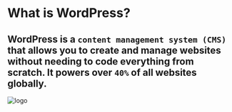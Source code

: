 # What is WordPress?
## WordPress is a `content management system (CMS)` that allows you to create and manage websites without needing to code everything from scratch. It powers over `40%` of all websites globally.
![logo](https://www.google.com/url?sa=i&url=https%3A%2F%2Fcodeinterview.io%2Fblog%2Fthe-ultimate-guide-to-wordpress-everything-you-need-to-know%2F&psig=AOvVaw1w6b5ORTqVm7UmD2ioMKNX&ust=1724638342845000&source=images&cd=vfe&opi=89978449&ved=0CBQQjRxqFwoTCKCA0NGIj4gDFQAAAAAdAAAAABAE)
